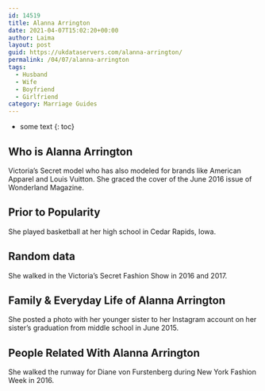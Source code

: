 ```yaml
---
id: 14519
title: Alanna Arrington
date: 2021-04-07T15:02:20+00:00
author: Laima
layout: post
guid: https://ukdataservers.com/alanna-arrington/
permalink: /04/07/alanna-arrington
tags:
  - Husband
  - Wife
  - Boyfriend
  - Girlfriend
category: Marriage Guides
---
```


* some text
{: toc}


## Who is Alanna Arrington
                  
                  
                  
Victoria&#8217;s Secret model who has also modeled for brands like American Apparel and Louis Vuitton. She graced the cover of the June 2016 issue of Wonderland Magazine.
                  
              
            
              
            
                
                
                
## Prior to Popularity
                  
                  
                  
She played basketball at her high school in Cedar Rapids, Iowa.
                  
              
            
              
            
                
                
                
## Random data
                  
                  
                  
She walked in the Victoria&#8217;s Secret Fashion Show in 2016 and 2017.
                  
              
            
              
            
                
                
                
## Family & Everyday Life of Alanna Arrington
                  
                  
                  
She posted a photo with her younger sister to her Instagram account on her sister&#8217;s graduation from middle school in June 2015.
                  
              
            
              
            
                
                
                
## People Related With Alanna Arrington
                  
                  
                  
She walked the runway for Diane von Furstenberg during New York Fashion Week in 2016.
                  
              
            
              
            
                
              
            
              
              
            
            
              
            
          
          
          